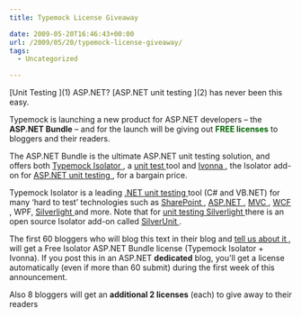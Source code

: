 ```yaml
---
title: Typemock License Giveaway

date: 2009-05-20T16:46:43+00:00
url: /2009/05/20/typemock-license-giveaway/
tags:
  - Uncategorized

---
```

</span>  
[Unit Testing ](1) ASP.NET? [ASP.NET unit testing ](2) has never been this easy.

Typemock is launching a new product for ASP.NET developers – the **ASP.NET Bundle** &#8211; and for the launch will be giving out <span style="color:#006600;"><strong>FREE licenses</strong></span> to bloggers and their readers.

The ASP.NET Bundle is the ultimate ASP.NET unit testing solution, and offers both [Typemock Isolator ](1), a [unit test ](1) tool and [Ivonna ](3), the Isolator add-on for [ASP.NET unit testing ](3), for a bargain price.

Typemock Isolator is a leading [.NET unit testing ](1) tool (C# and VB.NET) for many ‘hard to test’ technologies such as [SharePoint ](4), [ASP.NET ](2), [MVC ](2), [WCF ](5), WPF, [Silverlight ](6) and more. Note that for [unit testing Silverlight ](6) there is an open source Isolator add-on called [SilverUnit ](6).

The first 60 bloggers who will blog this text in their blog and [tell us about it ](8), will get a Free Isolator ASP.NET Bundle license (Typemock Isolator + Ivonna). If you post this in an ASP.NET **dedicated** blog, you'll get a license automatically (even if more than 60 submit) during the first week of this announcement.

Also 8 bloggers will get an **additional 2 licenses** (each) to give away to their readers

 [1]: http://www.typemock.com/
 [2]: http://www.typemock.com/ASP.NET_unit_testing_page.php
 [3]: http://sm-art.biz/Ivonna.aspx
 [4]: http://typemock.com/sharepointpage.php
 [5]: http://www.typemock.com/wcfpage.php
 [6]: http://www.typemock.com/Silverlight_unit_testing_page.php
 [7]: http://blog.typemock.com/2009/05/get-free-typemock-licenses-aspnet.html